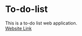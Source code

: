 # To-do-list
This is a to-do list web application.</br>
[Website Link](https://indira1vik.github.io/workmaker/site/)

